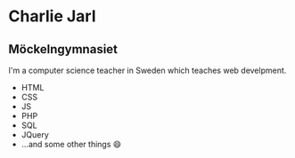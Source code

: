 # Charlie Jarl
## Möckelngymnasiet
I'm a computer science teacher in Sweden which teaches web develpment.
- HTML
- CSS
- JS
- PHP
- SQL
- JQuery
- ...and some other things 😄

